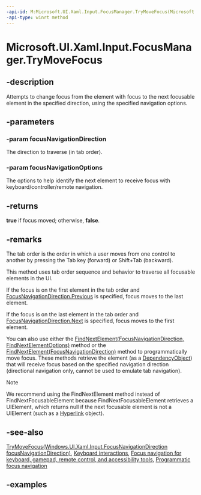 ```yaml
---
-api-id: M:Microsoft.UI.Xaml.Input.FocusManager.TryMoveFocus(Microsoft.UI.Xaml.Input.FocusNavigationDirection,Microsoft.UI.Xaml.Input.FindNextElementOptions)
-api-type: winrt method
---
```


<!-- Method syntax.
public bool FocusManager.TryMoveFocus(FocusNavigationDirection focusNavigationDirection, FindNextElementOptions focusNavigationOptions)
-->

# Microsoft.UI.Xaml.Input.FocusManager.TryMoveFocus

## -description

Attempts to change focus from the element with focus to the next focusable element in the specified direction, using the specified navigation options.

## -parameters

### -param focusNavigationDirection

The direction to traverse (in tab order).

### -param focusNavigationOptions

The options to help identify the next element to receive focus with keyboard/controller/remote navigation.

## -returns

**true** if focus moved; otherwise, **false**.

## -remarks

The tab order is the order in which a user moves from one control to another by pressing the Tab key (forward) or Shift+Tab (backward).

This method uses tab order sequence and behavior to traverse all focusable elements in the UI.

If the focus is on the first element in the tab order and [FocusNavigationDirection.Previous](focusnavigationdirection.md) is specified, focus moves to the last element.

If the focus is on the last element in the tab order and [FocusNavigationDirection.Next](focusnavigationdirection.md) is specified, focus moves to the first element.

You can also use either the [FindNextElement(FocusNavigationDirection, FindNextElementOptions)](focusmanager_findnextelement_905966547.md) method or the [FindNextElement(FocusNavigationDirection)](focusmanager_findnextelement_79258569.md) method to programmatically move focus. These methods retrieve the element (as a [DependencyObject](../microsoft.ui.xaml/dependencyobject.md)) that will receive focus based on the specified navigation direction (directional navigation only, cannot be used to emulate tab navigation).

> [!NOTE]
> We recommend using the FindNextElement method instead of FindNextFocusableElement because FindNextFocusableElement retrieves a UIElement, which returns null if the next focusable element is not a UIElement (such as a [Hyperlink](../microsoft.ui.xaml.documents/hyperlink.md) object).

## -see-also

[TryMoveFocus(Windows.UI.Xaml.Input.FocusNavigationDirection focusNavigationDirection)](focusmanager_trymovefocus_1950067292.md), [Keyboard interactions](/windows/apps/design/input/keyboard-interactions), [Focus navigation for keyboard, gamepad, remote control, and accessibility tools](/windows/apps/design/input/focus-navigation), [Programmatic focus navigation](/windows/apps/design/input/focus-navigation-programmatic)

## -examples
